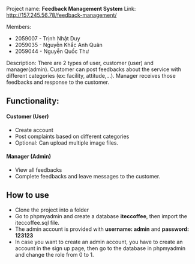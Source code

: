 Project name: **Feedback Management System**
Link: http://157.245.56.78/feedback-management/

Members:

- 2059007 - Trịnh Nhật Duy
- 2059035 - Nguyễn Khắc Anh Quân
- 2059044 - Nguyễn Quốc Thư

Description: There are 2 types of user, customer (user) and manager(admin). Customer can post feedbacks about the service with different categories (ex: facility, attitude,…).
Manager receives those feedbacks and response to the customer.

## Functionality:

#### Customer (User)
- Create account
- Post complaints based on different categories
- Optional: Can upload multiple image files.
#### Manager (Admin)
- View all feedbacks
- Complete feedbacks and leave messages to the customer.

## How to use
- Clone the project into a folder
- Go to phpmyadmin and create a database **iteccoffee**, then import the iteccoffee.sql file.
- The admin account is provided with **username: admin** and **password: 123123**
- In case you want to create an admin account, you have to create an account in the sign up page, then go to the database in phpmyadmin and change the role from 0 to 1.

